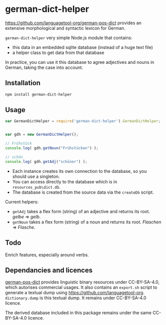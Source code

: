 # german-dict-helper

https://github.com/languagetool-org/german-pos-dict provides an extensive morphological and syntactic lexicon for German.

`german-dict-helper` very simple Node.js module that contains:

* this data in an embedded sqlite database (instead of a huge text file)
* a helper class to get data from that database

In practice, you can use it this database to agree adjectives and nouns in German, taking the case into account.


## Installation 
```sh
npm install german-dict-helper
```

## Usage

```javascript
var GermanDictHelper = require('german-dict-helper').GermanDictHelper;


var gdh = new GermanDictHelper();

// Frühstück
console.log( gdh.getNoun("Frühstücken") );

// schön
console.log( gdh.getAdj("schöner") );
```

* Each instance creates its own connection to the database, so you should use a singleton.
* You can access directly to the database which is in `resources_pub\dict.db`.
* The database is created from the source data via the `createDb` script.

Current helpers:

*  `getAdj` takes a flex form (string) of an adjective and returns its root.  _gelbe_ => _gelb_.
*  `getNoun` takes a flex form (string) of a noun and returns its root. _Flaschen_ => _Flasche_.

## Todo

Enrich features, especially around verbs.

## Dependancies and licences

[german-pos-dict](https://github.com/languagetool-org/german-pos-dict) provides linguistic binary resources under CC-BY-SA-4.0, which autorises commercial usages. It also contains an `export.sh` script to generate a textual dump using https://github.com/languagetool-org. `dictionary.dump` is this textual dump. It remains under CC-BY-SA-4.0 licence.

The derived database included in this package remains under the same CC-BY-SA-4.0 licence.
